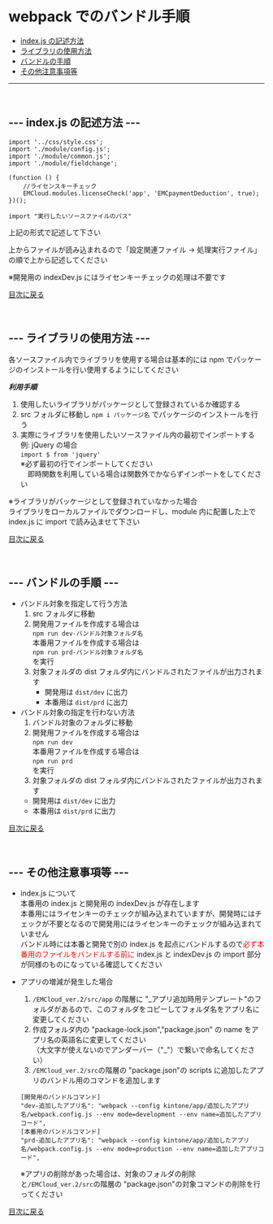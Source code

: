 <a id="tableOfContents"></a>

# webpack でのバンドル手順

-   [index.js の記述方法](#indexWriting)
-   [ライブラリの使用方法](#libraryHowToUse)
-   [バンドルの手順](#bundleProcedure)
-   [その他注意事項等](#others)

---

</br>
<a id="indexWriting"></a>

## --- index.js の記述方法 ---

```
import '../css/style.css';
import './module/config.js';
import './module/common.js';
import './module/fieldchange';

(function () {
    //ライセンスキーチェック
    EMCloud.modules.licenseCheck('app', 'EMCpaymentDeduction', true);
})();
```

`import "実行したいソースファイルのパス"`

上記の形式で記述して下さい

上からファイルが読み込まれるので「設定関連ファイル → 処理実行ファイル」の順で上から記述してください

※開発用の indexDev.js にはライセンキーチェックの処理は不要です

<a id="libraryHowToUse"></a>

[目次に戻る](#tableOfContents)

</br>

## --- ライブラリの使用方法 ---

各ソースファイル内でライブラリを使用する場合は基本的には npm でパッケージのインストールを行い使用するようにしてください

**_利用手順_**

1. 使用したいライブラリがパッケージとして登録されているか確認する
2. src フォルダに移動し `npm i パッケージ名` でパッケージのインストールを行う
3. 実際にライブラリを使用したいソースファイル内の最初でインポートする<br>
   例: jQuery の場合<br>
   `import $ from 'jquery'`<br>
   ※必ず最初の行でインポートしてください<br>
   &emsp;即時関数を利用している場合は関数外でかならずインポートをしてください

※ライブラリがパッケージとして登録されていなかった場合<br>
ライブラリをローカルファイルでダウンロードし、module 内に配置した上で index.js に import で読み込ませて下さい

<a id="bundleProcedure"></a>

[目次に戻る](#tableOfContents)

</br>

## --- バンドルの手順 ---

-   バンドル対象を指定して行う方法
    1. src フォルダに移動
    1. 開発用ファイルを作成する場合は<br>
       `npm run dev-バンドル対象フォルダ名`<br>
       本番用ファイルを作成する場合は<br>
       `npm run prd-バンドル対象フォルダ名`<br>
       を実行
    1. 対象フォルダの dist フォルダ内にバンドルされたファイルが出力されます
        - 開発用は `dist/dev` に出力
        - 本番用は `dist/prd` に出力
-   バンドル対象の指定を行わない方法
    1. バンドル対象のフォルダに移動
    1. 開発用ファイルを作成する場合は<br>
       `npm run dev`<br>
       本番用ファイルを作成する場合は<br>
       `npm run prd`<br>
       を実行
    1. 対象フォルダの dist フォルダ内にバンドルされたファイルが出力されます
    -   開発用は `dist/dev` に出力
    -   本番用は `dist/prd` に出力

<a id="others"></a>

[目次に戻る](#tableOfContents)

</br>

## --- その他注意事項等 ---

-   index.js について<br>
    本番用の index.js と開発用の indexDev.js が存在します<br>
    本番用にはライセンキーのチェックが組み込まれていますが、開発時にはチェックが不要となるので開発用にはライセンキーのチェックが組み込まれていません<br>
    バンドル時には本番と開発で別の index.js を起点にバンドルするので<span style="color: #ff0000">必ず本番用のファイルをバンドルする前に</span> index.js と indexDev.js の import 部分が同様のものになっている確認してください

-   アプリの増減が発生した場合<br>

    1. `/EMCloud_ver.2/src/app` の階層に "\_アプリ追加時用テンプレート"のフォルダがあるので、このフォルダをコピーしてフォルダ名をアプリ名に変更してください
    2. 作成フォルダ内の "package-lock.json","package.json" の name をアプリ名の英語名に変更してください<br>（大文字が使えないのでアンダーバー（"\_"）で繋いで命名してください）
    3. `/EMCloud_ver.2/src`の階層の "package.json"の scripts に追加したアプリのバンドル用のコマンドを追加します<br>

    ```
    [開発用のバンドルコマンド]
    "dev-追加したアプリ名": "webpack --config kintone/app/追加したアプリ名/webpack.config.js --env mode=development --env name=追加したアプリコード",
    [本番用のバンドルコマンド]
    "prd-追加したアプリ名": "webpack --config kintone/app/追加したアプリ名/webpack.config.js --env mode=production --env name=追加したアプリコード",

    ```

    ※アプリの削除があった場合は、対象のフォルダの削除と`/EMCloud_ver.2/src`の階層の "package.json"の対象コマンドの削除を行ってください

[目次に戻る](#tableOfContents)
